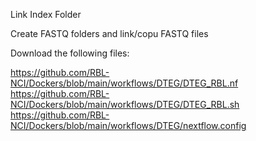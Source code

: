 Link Index Folder

Create FASTQ folders and link/copu FASTQ files

Download the following files:

https://github.com/RBL-NCI/Dockers/blob/main/workflows/DTEG/DTEG_RBL.nf
https://github.com/RBL-NCI/Dockers/blob/main/workflows/DTEG/DTEG_RBL.sh
https://github.com/RBL-NCI/Dockers/blob/main/workflows/DTEG/nextflow.config
